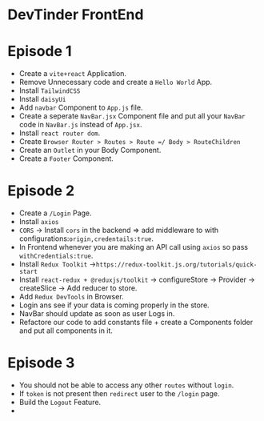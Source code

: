 # DevTinder FrontEnd

# Episode 1

- Create a `vite+react` Application.
- Remove Unnecessary code and create a `Hello World` App.
- Install `TailwindCSS`
- Install `daisyUi`
- Add `navbar` Component to `App.js` file.
- Create a seperate `NavBar.jsx` Component file and put all your `NavBar` code in `NavBar.js` instead of `App.jsx`.
- Install `react router dom`.
- Create `Browser Router > Routes > Route =/ Body > RouteChildren`
- Create an `Outlet` in your Body Component.
- Create a `Footer` Component.

# Episode 2
- Create a `/Login` Page.
- Install `axios`
- `CORS` -> Install `cors` in the backend => add middleware to with configurations:`origin,credentails:true`.
- In Frontend whenever you are making an API call using `axios` so pass `withCredentials:true`.
- Install `Redux Toolkit` ->`https://redux-toolkit.js.org/tutorials/quick-start`
- Install `react-redux + @reduxjs/toolkit` -> configureStore -> Provider -> createSlice -> Add reducer to store. 
- Add `Redux DevTools` in Browser.
- Login ans see if your data is coming properly in the store.
- NavBar should update as soon as user Logs in.
- Refactore our code to add constants file + create a Components folder and put all components in it.


# Episode 3

- You should not be able to access any other `routes` without `login`.
- If `token` is not present then `redirect` user to the `/login` page.
- Build the `Logout` Feature.
- 
